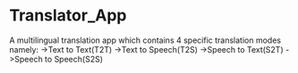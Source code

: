 # Translator_App
A multilingual translation app which contains  4 specific translation modes namely:
  ->Text to Text(T2T)
  ->Text to Speech(T2S)
  ->Speech to Text(S2T)
  ->Speech to Speech(S2S)
